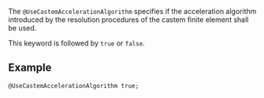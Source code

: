 The `@UseCastemAccelerationAlgorithm` specifies if the acceleration
algorithm introduced by the resolution procedures of the castem finite
element shall be used.

This keyword is followed by `true` or `false`.

## Example

~~~~ {.cpp}
@UseCastemAccelerationAlgorithm true;
~~~~~~~~
